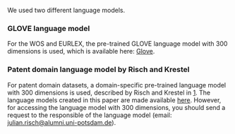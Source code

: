 We used two different language models. 

### GLOVE language model
For the WOS and EURLEX, the pre-trained GLOVE language model with 300 dimensions is used, which is available here: [Glove](https://nlp.stanford.edu/projects/glove/).

### Patent domain language model by Risch and Krestel
For patent domain datasets, a domain-specific pre-trained language model with 300 dimensions is used, described by Risch and Krestel in  [1](https://www.emerald.com/insight/content/doi/10.1108/dta-01-2019-0002/full/html). The language models created in this paper are made available [here](https://hpi.de/naumann/projects/web-science/paar-patent-analysis-and-retrieval/patent-classification.html). However, for accessing the language model with 300 dimensions, you should send a request to the responsible of the language model (email: julian.risch@alumni.uni-potsdam.de). 
